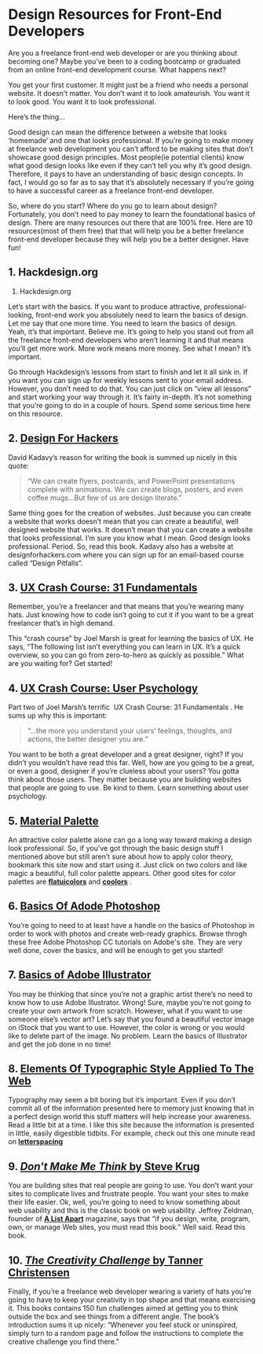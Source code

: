 # Design Resources for Front-End Developers

Are you a freelance front-end web developer or are you thinking about becoming
one? Maybe you’ve been to a coding bootcamp or graduated from an online
front-end development course. What happens next?

You get your first customer. It might just be a friend who needs a personal website.
It doesn’t matter. You don’t want it to look amateurish. You want it to look good. You
want it to look professional.

Here’s the thing…

Good design can mean the difference between a website that looks ‘homemade’
and one that looks professional. If you’re going to make money at freelance web
development you can’t afford to be making sites that don’t showcase good design
principles.  Most people(ie potential clients) know what good design looks like even
if they can’t tell you why it’s good design. Therefore, it pays to have an
understanding of basic design concepts. In fact, I would go so far as to say that it’s
absolutely necessary if you’re going to have a successful career as a freelance
front-end developer.

So, where do you start? Where do you go to learn about design?  Fortunately, you
don’t need to pay money to learn the foundational basics of design. There are many
resources out there that are 100% free. Here are 10 resources(most of them free)
that that will help you be a better freelance front-end developer because they will
help you be a better designer. Have fun!

## 1. Hackdesign.org

1. Hackdesign.org

Let’s start with the basics. If you want to produce attractive, professional-looking,
front-end work you absolutely need to learn the basics of design. Let me say that
one more time. You need to learn the basics of design. Yeah, it’s that important.
Believe me. It’s going to help you stand out from all the freelance front-end
developers who aren’t learning it and that means you’ll get more work.  More work
means more money. See what I mean? It’s important.

Go through Hackdesign’s lessons from start to finish and let it all sink in. If you want
you can sign up for weekly lessons sent to your email address. However, you don’t
need to do that. You can just click on “view all lessons” and start working your way
through it. It’s fairly in-depth. It’s not something that you’re going to do in a couple of
hours. Spend some serious time here on this resource.

## 2. [Design For Hackers](http://designforhackers.com)

David Kadavy’s reason for writing the book is summed up nicely in this quote:

>“We can create flyers, postcards, and PowerPoint presentations complete with
animations. We can create blogs, posters, and even coffee mugs...But few of us are
design literate.”

Same thing goes for the creation of websites. Just because you can create a
website that works doesn’t mean that you can create a beautiful, well designed
website that works. It doesn’t mean that you can create a website that looks
professional. I’m sure you know what I mean. Good design looks professional.
Period. So, read this book. Kadavy also has a website at ​ designforhackers.com
where you can sign up for an email-based course called “Design Pitfalls”.  

## 3. [UX Crash Course: 31 Fundamentals](http://thehipperelement.com/post/75476711614/ux-crash-course-31-fundamentals)

Remember, you’re a freelancer and that means that you’re wearing many hats. Just
knowing how to code isn’t going to cut it if you want to be a great freelancer that’s in
high demand.

This “crash course” by Joel Marsh is great for learning the basics of UX. He says,
“The following list isn’t everything you can learn in UX. It’s a quick overview, so you
can go from zero-to-hero as quickly as possible.” What are you waiting for? Get
started!

## 4. [UX Crash Course: User Psychology](http://thehipperelement.com/post/87574750438/ux-crash-course-user-psychology)

Part two of Joel Marsh’s terrific ​ UX Crash Course: 31 Fundamentals​ . He sums up
why this is important:

>“...the more you understand your users’ feelings, thoughts, and actions, the better
designer you are.“

You want to be both a great developer and a great designer, right? If you didn’t you
wouldn’t have read this far. Well, how are you going to be a great, or even a good,
designer if you’re clueless about your users? You gotta think about those users.
They matter because you are building websites that people are going to use. Be
kind to them. Learn something about user psychology.
 
## 5. [Material Palette](https://www.materialpalette.com/)

An attractive color palette alone can go a long way toward making a design look
professional. So, if you’ve got through the basic design stuff I mentioned above but
still aren’t sure about how to apply color theory, bookmark this site now and start
using it. Just click on two colors and like magic a beautiful, full color palette appears.
Other good sites for color palettes are [**flatuicolors**](http://www.flatuicolors.com)  and [**coolors**](http://www.coolors.co) . 
 
## 6. [Basics Of Adode Photoshop](https://helpx.adobe.com/photoshop/tutorials.html)

You’re going to need to at least have a handle on the basics of Photoshop in order
to work with photos and create web-ready graphics. Browse throgh these free Adobe
Photoshop CC tutorials on Adobe's site. They are very well done, cover the basics, and will be enough to get you
started!

## 7. [Basics of Adobe Illustrator](https://helpx.adobe.com/illustrator/tutorials.html)

You may be thinking that since you’re not a graphic artist there’s no need to know
how to use Adobe Illustrator. Wrong!  Sure, maybe you’re not going to create your
own artwork from scratch. However, what if you want to use someone else’s vector
art? Let’s say that you found a beautiful vector image on iStock that you want to use.
However, the color is wrong or you would like to delete part of the image. No
problem. Learn the basics of Illustrator and get the job done in no time!

## 8. [Elements Of Typographic Style Applied To The Web](http://webtypography.net)

Typography may seem a bit boring but it’s important. Even if you don’t commit all of
the information presented here to memory just knowing that in a perfect design
world this stuff matters will help increase your awareness.  Read a little bit at a time.
I like this site because the information is presented in little, easily digestible tidbits.
For example, check out this one minute read on [**letterspacing**](http://webtypography.net/2.1.7)

## 9. [*Don't Make Me Think* by Steve Krug](http://www.amazon.com/Dont-Make-Me-Think-Usability/dp/0321344758)

You are building sites that real people are going to use. You don’t want your sites to
complicate lives and frustrate people. You want your sites to make their life easier.
Ok, well, you’re going to need to know something about web usability and this is the
classic book on web usability. Jeffrey Zeldman, founder of [**A List Apart**](http://alistapart.com/)  magazine,
says that “if you design, write, program, own, or manage Web sites, you must read
this book.” Well said.  Read this book.

## 10. [*The Creativity Challenge* by Tanner Christensen](http://www.amazon.com/Creativity-Challenge-Experiment-Innovate-Inspire/dp/1440588333)

Finally, if you’re a freelance web developer wearing a variety of hats you’re going to
have to keep your creativity in top shape and that means exercising it. This books
contains 150 fun challenges aimed at getting you to think outside the box and see
things from a different angle. The book’s introduction sums it up nicely: “Whenever
you feel stuck or uninspired, simply turn to a random page and follow the
instructions to complete the creative challenge you find there."

